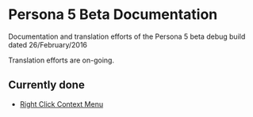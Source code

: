 # Persona 5 Beta Documentation
Documentation and translation efforts of the Persona 5 beta debug build dated 26/February/2016

Translation efforts are on-going.

## Currently done
* [Right Click Context Menu](https://github.com/KingJackSkellington/p5-beta-documentation/blob/main/Patches/right-click-context-menu.yml)
